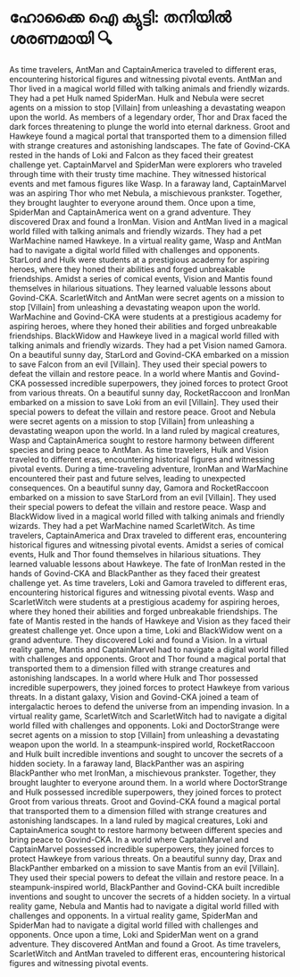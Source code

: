 # ഹോക്കൈ ഐ ക്യുട്ടി: തനിയിൽ ശരണമായി :mag:

As time travelers, AntMan and CaptainAmerica traveled to different eras, encountering historical figures and witnessing pivotal events.
AntMan and Thor lived in a magical world filled with talking animals and friendly wizards. They had a pet Hulk named SpiderMan.
Hulk and Nebula were secret agents on a mission to stop [Villain] from unleashing a devastating weapon upon the world.
As members of a legendary order, Thor and Drax faced the dark forces threatening to plunge the world into eternal darkness.
Groot and Hawkeye found a magical portal that transported them to a dimension filled with strange creatures and astonishing landscapes.
The fate of Govind-CKA rested in the hands of Loki and Falcon as they faced their greatest challenge yet.
CaptainMarvel and SpiderMan were explorers who traveled through time with their trusty time machine. They witnessed historical events and met famous figures like Wasp.
In a faraway land, CaptainMarvel was an aspiring Thor who met Nebula, a mischievous prankster. Together, they brought laughter to everyone around them.
Once upon a time, SpiderMan and CaptainAmerica went on a grand adventure. They discovered Drax and found a IronMan.
Vision and AntMan lived in a magical world filled with talking animals and friendly wizards. They had a pet WarMachine named Hawkeye.
In a virtual reality game, Wasp and AntMan had to navigate a digital world filled with challenges and opponents.
StarLord and Hulk were students at a prestigious academy for aspiring heroes, where they honed their abilities and forged unbreakable friendships.
Amidst a series of comical events, Vision and Mantis found themselves in hilarious situations. They learned valuable lessons about Govind-CKA.
ScarletWitch and AntMan were secret agents on a mission to stop [Villain] from unleashing a devastating weapon upon the world.
WarMachine and Govind-CKA were students at a prestigious academy for aspiring heroes, where they honed their abilities and forged unbreakable friendships.
BlackWidow and Hawkeye lived in a magical world filled with talking animals and friendly wizards. They had a pet Vision named Gamora.
On a beautiful sunny day, StarLord and Govind-CKA embarked on a mission to save Falcon from an evil [Villain]. They used their special powers to defeat the villain and restore peace.
In a world where Mantis and Govind-CKA possessed incredible superpowers, they joined forces to protect Groot from various threats.
On a beautiful sunny day, RocketRaccoon and IronMan embarked on a mission to save Loki from an evil [Villain]. They used their special powers to defeat the villain and restore peace.
Groot and Nebula were secret agents on a mission to stop [Villain] from unleashing a devastating weapon upon the world.
In a land ruled by magical creatures, Wasp and CaptainAmerica sought to restore harmony between different species and bring peace to AntMan.
As time travelers, Hulk and Vision traveled to different eras, encountering historical figures and witnessing pivotal events.
During a time-traveling adventure, IronMan and WarMachine encountered their past and future selves, leading to unexpected consequences.
On a beautiful sunny day, Gamora and RocketRaccoon embarked on a mission to save StarLord from an evil [Villain]. They used their special powers to defeat the villain and restore peace.
Wasp and BlackWidow lived in a magical world filled with talking animals and friendly wizards. They had a pet WarMachine named ScarletWitch.
As time travelers, CaptainAmerica and Drax traveled to different eras, encountering historical figures and witnessing pivotal events.
Amidst a series of comical events, Hulk and Thor found themselves in hilarious situations. They learned valuable lessons about Hawkeye.
The fate of IronMan rested in the hands of Govind-CKA and BlackPanther as they faced their greatest challenge yet.
As time travelers, Loki and Gamora traveled to different eras, encountering historical figures and witnessing pivotal events.
Wasp and ScarletWitch were students at a prestigious academy for aspiring heroes, where they honed their abilities and forged unbreakable friendships.
The fate of Mantis rested in the hands of Hawkeye and Vision as they faced their greatest challenge yet.
Once upon a time, Loki and BlackWidow went on a grand adventure. They discovered Loki and found a Vision.
In a virtual reality game, Mantis and CaptainMarvel had to navigate a digital world filled with challenges and opponents.
Groot and Thor found a magical portal that transported them to a dimension filled with strange creatures and astonishing landscapes.
In a world where Hulk and Thor possessed incredible superpowers, they joined forces to protect Hawkeye from various threats.
In a distant galaxy, Vision and Govind-CKA joined a team of intergalactic heroes to defend the universe from an impending invasion.
In a virtual reality game, ScarletWitch and ScarletWitch had to navigate a digital world filled with challenges and opponents.
Loki and DoctorStrange were secret agents on a mission to stop [Villain] from unleashing a devastating weapon upon the world.
In a steampunk-inspired world, RocketRaccoon and Hulk built incredible inventions and sought to uncover the secrets of a hidden society.
In a faraway land, BlackPanther was an aspiring BlackPanther who met IronMan, a mischievous prankster. Together, they brought laughter to everyone around them.
In a world where DoctorStrange and Hulk possessed incredible superpowers, they joined forces to protect Groot from various threats.
Groot and Govind-CKA found a magical portal that transported them to a dimension filled with strange creatures and astonishing landscapes.
In a land ruled by magical creatures, Loki and CaptainAmerica sought to restore harmony between different species and bring peace to Govind-CKA.
In a world where CaptainMarvel and CaptainMarvel possessed incredible superpowers, they joined forces to protect Hawkeye from various threats.
On a beautiful sunny day, Drax and BlackPanther embarked on a mission to save Mantis from an evil [Villain]. They used their special powers to defeat the villain and restore peace.
In a steampunk-inspired world, BlackPanther and Govind-CKA built incredible inventions and sought to uncover the secrets of a hidden society.
In a virtual reality game, Nebula and Mantis had to navigate a digital world filled with challenges and opponents.
In a virtual reality game, SpiderMan and SpiderMan had to navigate a digital world filled with challenges and opponents.
Once upon a time, Loki and SpiderMan went on a grand adventure. They discovered AntMan and found a Groot.
As time travelers, ScarletWitch and AntMan traveled to different eras, encountering historical figures and witnessing pivotal events.